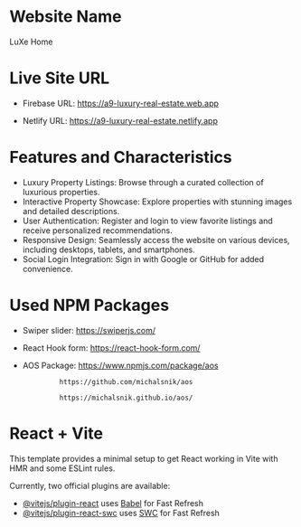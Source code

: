 # Website Name
LuXe Home


# Live Site URL

- Firebase URL: https://a9-luxury-real-estate.web.app

- Netlify URL: https://a9-luxury-real-estate.netlify.app


# Features and Characteristics

- Luxury Property Listings: Browse through a curated collection of luxurious properties.
- Interactive Property Showcase: Explore properties with stunning images and detailed descriptions.
- User Authentication: Register and login to view favorite listings and receive personalized recommendations.
- Responsive Design: Seamlessly access the website on various devices, including desktops, tablets, and smartphones.
- Social Login Integration: Sign in with Google or GitHub for added convenience.


# Used NPM Packages

 - Swiper slider: https://swiperjs.com/

 - React Hook form: https://react-hook-form.com/

 - AOS Package: https://www.npmjs.com/package/aos

                https://github.com/michalsnik/aos

                https://michalsnik.github.io/aos/


# React + Vite

This template provides a minimal setup to get React working in Vite with HMR and some ESLint rules.

Currently, two official plugins are available:

- [@vitejs/plugin-react](https://github.com/vitejs/vite-plugin-react/blob/main/packages/plugin-react/README.md) uses [Babel](https://babeljs.io/) for Fast Refresh
- [@vitejs/plugin-react-swc](https://github.com/vitejs/vite-plugin-react-swc) uses [SWC](https://swc.rs/) for Fast Refresh
